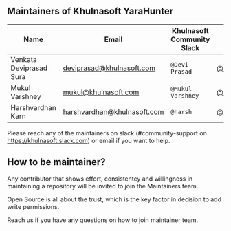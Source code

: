 ## Maintainers of Khulnasoft YaraHunter

| Name                    | Email                     | Khulnasoft Community Slack | GitHub                                               | Company   |
|-------------------------|---------------------------|---------------------------|------------------------------------------------------|-----------|
| Venkata Deviprasad Sura | deviprasad@khulnasoft.com   | `@Devi Prasad`            | [@deviprasad303](https://github.com/deviprasad303)   | Khulnasoft |
| Mukul Varshney          | mukul@khulnasoft.com        | `@Mukul Varshney`         | [@mukulkhulnasoft](https://github.com/mukulkhulnasoft) | Khulnasoft |
| Harshvardhan Karn       | harshvardhan@khulnasoft.com | `@harsh`                  | [@ibreakthecloud](https://github.com/ibreakthecloud) | Khulnasoft |             |                      |                           |                                                   |           |

Please reach any of the maintainers on slack (#community-support on https://khulnasoft.slack.com) or email if you want to help.

## How to be maintainer?

Any contributor that shows effort, consistentcy and willingness in maintaining a repository will be invited to join the Maintainers team.

Open Source is all about the trust, which is the key factor in decision to add write permissions.

Reach us if you have any questions on how to join maintainer team.
